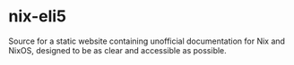 # nix-eli5
Source for a static website containing unofficial documentation for Nix and NixOS, designed to be as clear and accessible as possible.
